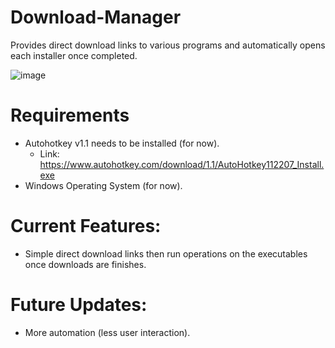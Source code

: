 # Download-Manager
Provides direct download links to various programs and automatically opens each installer once completed.

![image](https://github.com/user-attachments/assets/e9340e21-b310-4d27-b231-2578119fa0dc)

# Requirements
- Autohotkey v1.1 needs to be installed (for now).
    - Link: https://www.autohotkey.com/download/1.1/AutoHotkey112207_Install.exe
- Windows Operating System (for now).

# Current Features:
- Simple direct download links then run operations on the executables once downloads are finishes.

# Future Updates:
- More automation (less user interaction).
